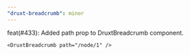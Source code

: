 ```yaml
---
"druxt-breadcrumb": minor
---
```


feat(#433): Added path prop to DruxtBreadcrumb component.

```vue
<DruxtBreadcrumb path="/node/1" />
```
